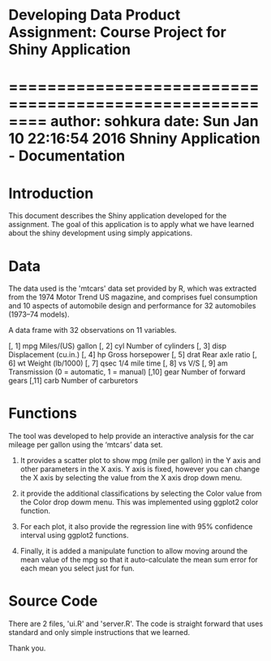 # Developing Data Product Assignment: Course Project for Shiny Application
========================================================
author: sohkura
date: Sun Jan 10 22:16:54 2016
Shniny Application - Documentation
========================================================

# Introduction

This document describes the Shiny application developed for the assignment. The goal of this application is to apply what we have learned about the shiny development using simply appications. 

# Data

The data used is the 'mtcars' data set provided by R, which was extracted from the 1974 Motor Trend US magazine, and comprises fuel consumption and 10 aspects of automobile design and performance for 32 automobiles (1973–74 models).

A data frame with 32 observations on 11 variables.

[, 1]     mpg	 Miles/(US) gallon
[, 2]	 cyl	 Number of cylinders
[, 3]	 disp	 Displacement (cu.in.)
[, 4]	 hp	 Gross horsepower
[, 5]	 drat	 Rear axle ratio
[, 6]	 wt	 Weight (lb/1000)
[, 7]	 qsec	 1/4 mile time
[, 8]	 vs	 V/S
[, 9]	 am	 Transmission (0 = automatic, 1 = manual)
[,10]	 gear	 Number of forward gears
[,11]	 carb	 Number of carburetors

# Functions

The tool was developed to help provide an interactive analysis for the car mileage per gallon using the ‘mtcars’ data set. 

1. It provides a scatter plot to show mpg (mile per gallon) in the Y axis and other parameters in the X axis. Y axis is fixed, however you can change the X axis by selecting the value from the X axis drop down menu.

2. it provide the additional classifications by selecting the Color value from the Color drop dowm menu. This was implemented using ggplot2 color function.

3. For each plot, it also provide the regression line with 95% confidence interval using ggplot2 functions. 

4. Finally, it is added a manipulate function to allow moving around the mean value of the mpg so that it auto-calculate the mean sum error for each mean you select just for fun. 

# Source Code

There are 2 files, 'ui.R' and 'server.R'. The code is straight forward that uses standard and only simple instructions that we learned.

Thank you.


